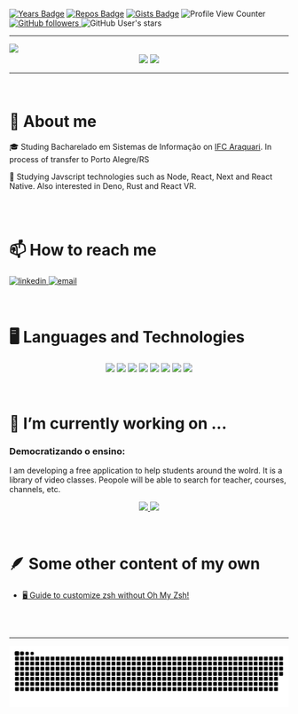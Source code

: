[![Years Badge](https://badges.pufler.dev/years/hbenvenutti)](https://badges.pufler.dev)
[![Repos Badge](https://badges.pufler.dev/repos/hbenvenutti)](https://badges.pufler.dev)
[![Gists Badge](https://badges.pufler.dev/gists/hbenvenutti)](https://badges.pufler.dev)
![Profile View Counter](https://komarev.com/ghpvc/?username=hbenvenutti)
<a href="https://github.com/hbenvenutti?tab=followers">
 <img alt="GitHub followers" src="https://img.shields.io/github/followers/hbenvenutti?style=plastic"/>
</a>
<img alt="GitHub User's stars" src="https://img.shields.io/github/stars/hbenvenutti?style=plastic">

<hr>

<img src="https://i.imgur.com/Jxdyx95.jpg">

<div align="center">
 <img height="165em" src="https://github-readme-stats.vercel.app/api?username=hbenvenutti&show_icons=true&theme=onedark&count_private=true">
 <img height="165em" src="https://github-readme-stats.vercel.app/api/top-langs/?username=hbenvenutti&layout=compact&theme=onedark"> 
</div>

<hr>
<br/>

# 💬 About me
:mortar_board: Studing Bacharelado em Sistemas de Informação on [IFC Araquari](https://araquari.ifc.edu.br/).
In process of transfer to Porto Alegre/RS



:book: Studying Javscript technologies such as Node, React, Next and React Native. Also interested in Deno, Rust and React VR.

<br/>
<br/>

# 📫 How to reach me
<div>
 <a href="https://linkedin.com/in/huam-benvenutti">
  <img alt="linkedin" height="40" src="https://cdn.jsdelivr.net/gh/devicons/devicon/icons/linkedin/linkedin-original.svg" />
 </a>
 
 <a href="mailto:huambenvenutti@protonmail.com">
  <img alt="email" height="40" src="https://www.vectorlogo.zone/logos/protonmail/protonmail-ar21.svg" />
 </a>
</div>

<br/>
<br/>

# 🖥️ Languages and Technologies
<div align="center">
 <img height="60" src="https://cdn.jsdelivr.net/gh/devicons/devicon/icons/ubuntu/ubuntu-plain.svg" />
 <img height="60" src="https://cdn.jsdelivr.net/gh/devicons/devicon/icons/linux/linux-plain.svg" />
 <img height="60" src="https://cdn.jsdelivr.net/gh/devicons/devicon/icons/nodejs/nodejs-original-wordmark.svg" />
 <img height="60" src="https://cdn.jsdelivr.net/gh/devicons/devicon/icons/typescript/typescript-original.svg" />
 <img height="60" src="https://cdn.jsdelivr.net/gh/devicons/devicon/icons/react/react-original-wordmark.svg" />
 <img height="60" src="https://cdn.jsdelivr.net/gh/devicons/devicon/icons/postgresql/postgresql-plain-wordmark.svg" />
 <img height="60" src="https://cdn.jsdelivr.net/gh/devicons/devicon/icons/jest/jest-plain.svg" />
 <img height="60" src="https://cdn.jsdelivr.net/gh/devicons/devicon/icons/docker/docker-plain-wordmark.svg" />
</div>

<br/>
<br/>

# 🔭 I’m currently working on ...

### Democratizando o ensino:
I am developing a free application to help students around the wolrd. It is a library of video classes. Peopole will be able to search for teacher, courses, channels, etc.

<div align="center">
  <a href="https://github.com/SevenSeas-tech/demen">
   <img src="https://github-readme-stats.vercel.app/api/pin/?username=SevenSeas-tech&repo=demen&theme=onedark">
  </a>
 
   <a href="https://github.com/SevenSeas-tech/demen-backend">
    <img src="https://github-readme-stats.vercel.app/api/pin/?username=SevenSeas-tech&repo=demen-backend&theme=onedark">
   </a>
</div>

<br/>
<br/>

# :feather: Some other content of my own

* [🖥️ Guide to customize zsh without Oh My Zsh!](https://hbenvenutti.notion.site/Configurando-o-ZSH-sem-o-OH-MY-ZSH-64cffdcbc55745339a8a1c2d9c1455d2)

<br/>
<br/>

<hr>

![Snake animation](https://github.com/hbenvenutti/hbenvenutti/blob/output/github-contribution-grid-snake.svg)



<!--
**hbenvenutti/hbenvenutti** is a ✨ _special_ ✨ repository because its `README.md` (this file) appears on your GitHub profile.


Here are some ideas to get you started:

- 🔭 I’m currently working on ...
- 🌱 I’m currently learning ...
- 👯 I’m looking to collaborate on ...
- 🤔 I’m looking for help with ...
- 💬 Ask me about ...
- 📫 How to reach me: ...
- 😄 Pronouns: ...
- ⚡ Fun fact: ...
-->
